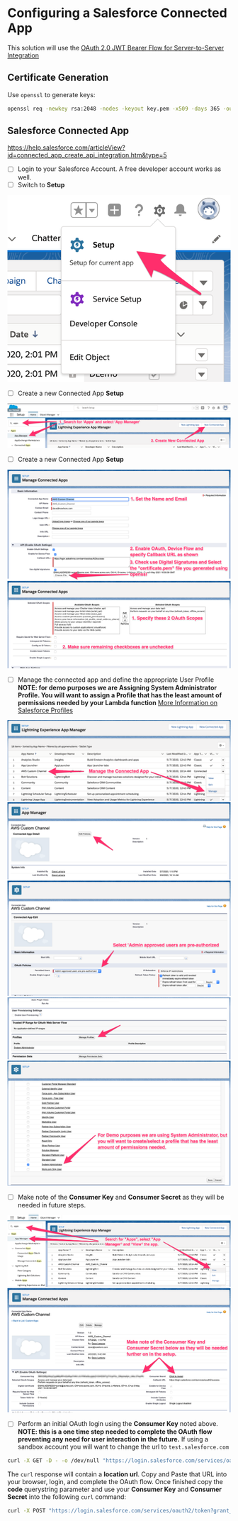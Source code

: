 # Configuring a Salesforce Connected App

This solution will use the [OAuth 2.0 JWT Bearer Flow for Server-to-Server Integration](https://help.salesforce.com/articleView?id=remoteaccess_oauth_jwt_flow.htm&type=5) 

## Certificate Generation

Use `openssl` to generate keys:
```bash
openssl req -newkey rsa:2048 -nodes -keyout key.pem -x509 -days 365 -out certificate.pem
```

## Salesforce Connected App

https://help.salesforce.com/articleView?id=connected_app_create_api_integration.htm&type=5

- [ ] Login to your Salesforce Account.  A free developer account works as well.
- [ ] Switch to **Setup**

![SFDC Setup](images/setup_1.png)


- [ ] Create a new Connected App **Setup**

![SFDC Connected App](images/setup_2.png)


- [ ] Create a new Connected App **Setup**

![SFDC Connected App Setup 1](images/setup_3.png)
![SFDC Connected App Setup 2](images/setup_4.png)



- [ ] Manage the connected app and define the appropriate User Profile **NOTE: for demo purposes we are Assigning System Administrator Profile.  You will want to assign a Profile that has the least amount of permissions needed by your Lambda function**  [More Information on Salesforce Profiles](https://help.salesforce.com/articleView?id=admin_userprofiles.htm&type=5)

![SFDC Profile Setup 1](images/setup_6.png)
![SFDC Profile Setup 2](images/setup_7.png)
![SFDC Profile Setup 3](images/setup_8.png)
![SFDC Profile Setup 4](images/setup_9.png)
![SFDC Profile Setup 5](images/setup_10.png)



- [ ] Make note of the **Consumer Key** and **Consumer Secret** as they will be needed in future steps.

![SFDC Consumer Key 1](images/setup_11.png)
![SFDC Consumer Key 2](images/setup_12.png)



- [ ] Perform an initial OAuth login using the **Consumer Key** noted above.  **NOTE: this is a one time step needed to complete the OAuth flow preventing any need for user interaction in the future.**  If using a sandbox account you will want to change the url to `test.salesforce.com`

```bash
curl -X GET -D - -o /dev/null "https://login.salesforce.com/services/oauth2/authorize?response_type=code&redirect_uri=https://login.salesforce.com/services/oauth2/success&client_id=<CONSUMER_KEY>"
```

The `curl` response will contain a **location url**.  Copy and Paste that URL into your browser, login, and complete the OAuth flow.  Once finished copy the **code** querystring parameter and use your **Consumer Key** and **Consumer Secret** into the following `curl` command:

```bash
curl -X POST "https://login.salesforce.com/services/oauth2/token?grant_type=authorization_code&redirect_uri=https://login.salesforce.com/services/oauth2/success&client_secret=<CONSUMER_SECRET>&client_id=<CONSUMER_KEY>&code=<CODE>"
```
